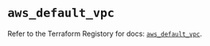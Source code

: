 # `aws_default_vpc`

Refer to the Terraform Registory for docs: [`aws_default_vpc`](https://registry.terraform.io/providers/hashicorp/aws/5.10.0/docs/resources/default_vpc).
